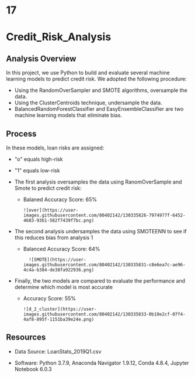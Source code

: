 # 17
# Credit_Risk_Analysis

## Analysis Overview

In this project, we use Python to build and evaluate several machine learning models to predict credit risk.
We adopted the following procedure:

- Using the RandomOverSampler and SMOTE algorithms, oversample the data. 
- Using the ClusterCentroids technique, undersample the data. 
- BalancedRandomForestClassifier and EasyEnsembleClassifier are two machine learning models that eliminate bias.

## Process
In these models, loan risks are assigned:
- "o" equals high-risk
- "1" equals low-risk

- The first analysis oversamples the data using RanomOverSample and Smote to predict credit risk:
  - Balaned Accuracy Score: 65%
 
 
        ![over](https://user-images.githubusercontent.com/80402142/130335826-7974977f-6452-4683-93b1-582f7439f7bc.png)



- The second analysis undersamples the data using SMOTEENN to see if this reduces bias from analysis 1
    - Balanced Accuracy Score: 64%
    
    
            ![SMOTE](https://user-images.githubusercontent.com/80402142/130335831-c8e6ea7c-ae96-4c4a-b384-de38fa922936.png)


- Finally, the two models are compared to evaluate the performance and determine which model is most accurate
    - Accuracy Score: 55%
    
          ![d_2_cluster](https://user-images.githubusercontent.com/80402142/130335833-0b10e2cf-07f4-4af8-895f-1151ba39e24e.png)


## Resources

- Data Source: LoanStats_2019Q1.csv

- Software: Python 3.7.9, Anaconda Navigator 1.9.12, Conda 4.8.4, Jupyter Notebook 6.0.3
